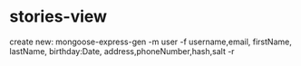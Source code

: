 # stories-view

create new: 
    mongoose-express-gen -m user -f username,email, firstName, lastName, birthday:Date, address,phoneNumber,hash,salt -r 